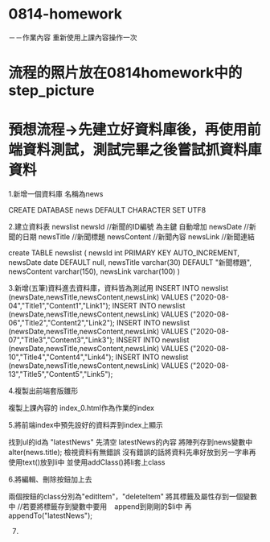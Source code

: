 # 0814-homework

－－作業內容  重新使用上課內容操作一次

# 流程的照片放在0814homework中的step_picture

# 預想流程->先建立好資料庫後，再使用前端資料測試，測試完畢之後嘗試抓資料庫資料

1.新增一個資料庫  名稱為news

CREATE DATABASE news DEFAULT CHARACTER SET UTF8

2.建立資料表   newslist
  newsId        //新聞的ID編號  為主鍵  自動增加
  newsDate      //新聞的日期
  newsTitle     //新聞標題
  newsContent   //新聞內容
  newsLink      //新聞連結

 create TABLE newslist
(
	newsId int PRIMARY KEY AUTO_INCREMENT,
    newsDate date DEFAULT null,
    newsTitle varchar(30) DEFAULT "新聞標題",
    newsContent varchar(150),
    newsLink varchar(100)
)

3.新增(五筆)資料進去資料庫，資料皆為測試用
INSERT INTO newslist
(newsDate,newsTitle,newsContent,newsLink)
VALUES
("2020-08-04","Title1","Content1","Link1");
INSERT INTO newslist
(newsDate,newsTitle,newsContent,newsLink)
VALUES
("2020-08-06","Title2","Content2","Link2");
INSERT INTO newslist
(newsDate,newsTitle,newsContent,newsLink)
VALUES
("2020-08-07","Title3","Content3","Link3");
INSERT INTO newslist
(newsDate,newsTitle,newsContent,newsLink)
VALUES
("2020-08-10","Title4","Content4","Link4");
INSERT INTO newslist
(newsDate,newsTitle,newsContent,newsLink)
VALUES
("2020-08-13","Title5","Content5","Link5");

4.複製出前端套版雛形 

複製上課內容的 index_0.html作為作業的index

5.將前端index中預先設好的資料弄到index上顯示

找到ul的id為 "latestNews"
先清空  latestNews的內容
將陣列存到news變數中
alter(news.title);
檢視資料有無錯誤
沒有錯誤的話將資料先串好放到另一字串再使用text()放到li中
並使用addClass()將li套上class  

6.將編輯、刪除按鈕加上去

兩個按鈕的class分別為"editItem"，"deleteItem"
將其標籤及屬性存到一個變數中   //若要將標籤存到變數中要用 ` `
append到剛剛的$li中
再appendTo("latestNews");

7.
